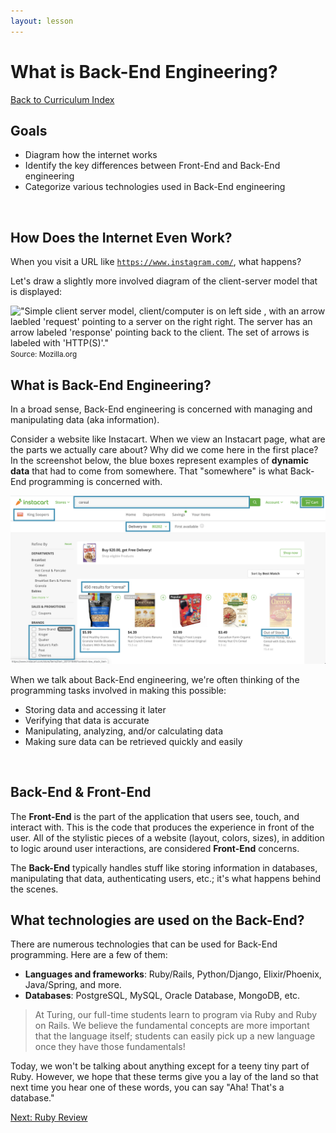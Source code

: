 ```yaml
---
layout: lesson
---
```


# What is Back-End Engineering?

<a href="../">Back to Curriculum Index</a>
<br>

## Goals

- Diagram how the internet works
- Identify the key differences between Front-End and Back-End engineering
- Categorize various technologies used in Back-End engineering
<br>

## How Does the Internet Even Work?

When you visit a URL like <code>https://www.instagram.com/</code>, what happens?

Let's draw a slightly more involved diagram of the client-server model that is displayed:

!["Simple client server model, client/computer is on left side , with an arrow laebled 'request' pointing to a server on the right right. The server has an arrow labeled 'response' pointing back to the client. The set of arrows is labeled with 'HTTP(S)'."](https://developer.mozilla.org/files/4291/client-server.png)
<br>
<small>Source: Mozilla.org</small>
<br>

## What is Back-End Engineering?

In a broad sense, Back-End engineering is concerned with managing and manipulating ​data​ (aka information).

Consider a website like Instacart. When we view an Instacart page, what are the parts we actually care about? Why did we come here in the first place? In the screenshot below, the blue boxes represent examples of **dynamic data** that had to come from somewhere. That "somewhere" is what Back-End programming is concerned with.

!["Instacart.com screenshot"](../assets/instacart.png)

When we talk about Back-End engineering, we're often thinking of the programming tasks involved in making this possible:

- Storing data and accessing it later
- Verifying that data is accurate
- Manipulating, analyzing, and/or calculating data
- Making sure data can be retrieved quickly and easily
<br>

## Back-End & Front-End

The **Front-End** is the part of the application that users see, touch, and interact with. This is the code that produces the experience in front of the user. All of the stylistic pieces of a website (layout, colors, sizes), in addition to logic around user interactions, are considered **Front-End** concerns.

The **Back-End** typically handles stuff like storing information in databases, manipulating that data, authenticating users, etc.; it's what happens behind the scenes.
<br>

## What technologies are used on the Back-End?

There are numerous technologies that can be used for Back-End programming. Here are a few of them:

- **Languages and frameworks**: Ruby/Rails, Python/Django, Elixir/Phoenix, Java/Spring, and more.
- **Databases**: PostgreSQL, MySQL, Oracle Database, MongoDB, etc.

>At Turing, our full-time students learn to program via Ruby and Ruby on Rails. We believe the fundamental concepts are more important that the language itself; students can easily pick up a new language once they have those fundamentals!

Today, we won't be talking about anything except for a teeny tiny part of Ruby. However, we hope that these terms give you a lay of the land so that next time you hear one of these words, you can say "Aha! That's a database."

<a href="../ruby-review">Next: Ruby Review</a>
